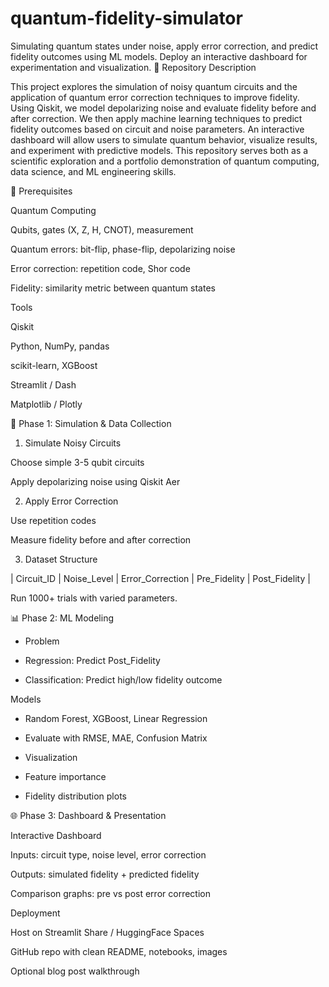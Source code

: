 # quantum-fidelity-simulator
Simulating quantum states under noise, apply error correction, and predict fidelity outcomes using ML models. Deploy an interactive dashboard for experimentation and visualization.
📝 Repository Description

This project explores the simulation of noisy quantum circuits and the application of quantum error correction techniques to improve fidelity. Using Qiskit, we model depolarizing noise and evaluate fidelity before and after correction. We then apply machine learning techniques to predict fidelity outcomes based on circuit and noise parameters. An interactive dashboard will allow users to simulate quantum behavior, visualize results, and experiment with predictive models. This repository serves both as a scientific exploration and a portfolio demonstration of quantum computing, data science, and ML engineering skills.

📖 Prerequisites

Quantum Computing

Qubits, gates (X, Z, H, CNOT), measurement

Quantum errors: bit-flip, phase-flip, depolarizing noise

Error correction: repetition code, Shor code

Fidelity: similarity metric between quantum states

Tools

Qiskit

Python, NumPy, pandas

scikit-learn, XGBoost

Streamlit / Dash

Matplotlib / Plotly

📏 Phase 1: Simulation & Data Collection

1. Simulate Noisy Circuits

Choose simple 3-5 qubit circuits

Apply depolarizing noise using Qiskit Aer

2. Apply Error Correction

Use repetition codes

Measure fidelity before and after correction

3. Dataset Structure

| Circuit_ID | Noise_Level | Error_Correction | Pre_Fidelity | Post_Fidelity |

Run 1000+ trials with varied parameters.

📊 Phase 2: ML Modeling

- Problem

- Regression: Predict Post_Fidelity

- Classification: Predict high/low fidelity outcome

Models

- Random Forest, XGBoost, Linear Regression

- Evaluate with RMSE, MAE, Confusion Matrix

- Visualization

- Feature importance

- Fidelity distribution plots

🌐 Phase 3: Dashboard & Presentation

Interactive Dashboard

Inputs: circuit type, noise level, error correction

Outputs: simulated fidelity + predicted fidelity

Comparison graphs: pre vs post error correction

Deployment

Host on Streamlit Share / HuggingFace Spaces

GitHub repo with clean README, notebooks, images

Optional blog post walkthrough
